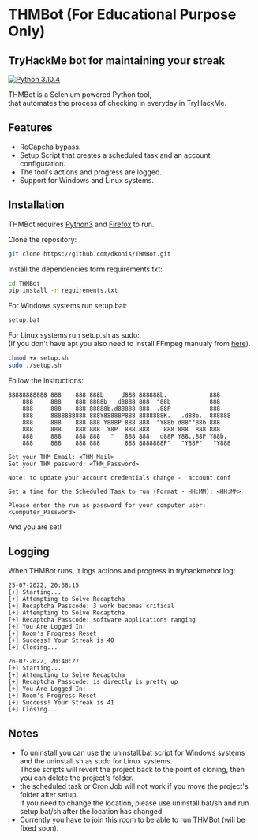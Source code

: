 # THMBot (For Educational Purpose Only)
## TryHackMe bot for maintaining your streak

[![Python 3.10.4](https://img.shields.io/badge/python-3.10.4-yellow.svg)](https://www.python.org/)

THMBot is a Selenium powered Python tool,<br />
that automates the process of checking in everyday in TryHackMe.

## Features

- ReCapcha bypass.
- Setup Script that creates a scheduled task and an account configuration.
- The tool's actions and progress are logged.
- Support for Windows and Linux systems.



## Installation

THMBot requires [Python3](https://www.python.org/) and [Firefox](https://www.mozilla.org/en-US/firefox/new/) to run.

Clone the repository:

```sh
git clone https://github.com/dkonis/THMBot.git
```

Install the dependencies form requirements.txt:

```sh
cd THMBot
pip install -r requirements.txt
```

For Windows systems run setup.bat:

```cmd
setup.bat
```

For Linux systems run setup.sh as sudo:<br />
(If you don't have apt you also need to install FFmpeg manualy from [here](https://ffmpeg.org/download.html#build-linux)).

```sh
chmod +x setup.sh
sudo ./setup.sh
```

Follow the instructions:

```
88888888888 888    888 888b     d888 888888b.            888
    888     888    888 8888b   d8888 888  "88b           888
    888     888    888 88888b.d88888 888  .88P           888
    888     8888888888 888Y88888P888 8888888K.   .d88b.  888888
    888     888    888 888 Y888P 888 888  "Y88b d88""88b 888
    888     888    888 888  Y8P  888 888    888 888  888 888
    888     888    888 888   "   888 888   d88P Y88..88P Y88b.
    888     888    888 888       888 8888888P"   "Y88P"   "Y888

Set your THM Email: <THM_Mail>
Set your THM password: <THM_Password>

Note: to update your account credentials change -  account.conf 

Set a time for the Scheduled Task to run (Format - HH:MM): <HH:MM>

Please enter the run as password for your computer user: <Computer_Password>
```
And you are set!


## Logging

When THMBot runs, it logs actions and progress in tryhackmebot.log:

```
25-07-2022, 20:38:15
[+] Starting...
[+] Attempting to Solve Recaptcha
[+] Recaptcha Passcode: 3 work becomes critical
[+] Attempting to Solve Recaptcha
[+] Recaptcha Passcode: software applications ranging
[+] You Are Logged In!
[+] Room's Progress Reset
[+] Success! Your Streak is 40
[+] Closing...

26-07-2022, 20:40:27
[+] Starting...
[+] Attempting to Solve Recaptcha
[+] Recaptcha Passcode: is directly is pretty up
[+] You Are Logged In!
[+] Room's Progress Reset
[+] Success! Your Streak is 41
[+] Closing...
```

## Notes

- To uninstall you can use the uninstall.bat script for Windows systems and the uninstall.sh as sudo for Linux systems.<br />Those scripts will revert the project back to the point of cloning, then you can delete the project's folder.
- the scheduled task or Cron Job will not work if you move the project's folder after setup.<br />
If you need to change the location, please use uninstall.bat/sh and run setup.bat/sh after the location has changed.
- Currently you have to join this [room](https://tryhackme.com/room/polkit) to be able to run THMBot (will be fixed soon).